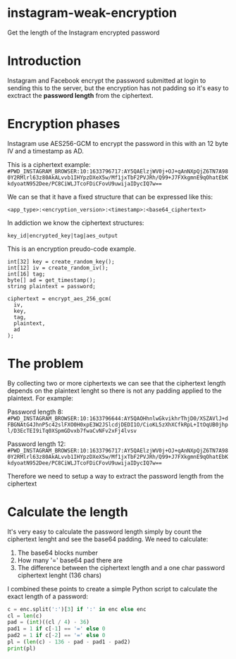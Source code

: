# instagram-weak-encryption
Get the length of the Instagram encrypted password

# Introduction
Instagram and Facebook encrypt the password submitted at login to sending this to the server, but the encryption has not padding so it's easy to exctract the **password length** from the ciphertext.

# Encryption phases
Instagram use AES256-GCM to encrypt the password in this with an 12 byte IV and a timestamp as AD. 

This is a ciphertext example:
`#PWD_INSTAGRAM_BROWSER:10:1633796717:AY5QAElzjWV0j+OJ+qAnNXpQjZ6TN7A980Y2RMlrl63z80AkALvvb1IHYpzDXeX5w/Mf1jxTbF2PVJRh/Q99+J7FXkgmnE9qOhatEbKkdyoatN952Dee/PC8CiWLJTcoFDiCFovU9uwijaIDycIQ7w==`


We can se that it have a fixed structure that can be expressed like this: 

`<app_type>:<encryption_version>:<timestamp>:<base64_ciphertext>`

In addiction we know the ciphertext structures:

`key_id|encrypted_key|tag|aes_output`


This is an encryption preudo-code example.
```
int[32] key = create_random_key();
int[12] iv = create_random_iv();
int[16] tag;
byte[] ad = get_timestamp();
string plaintext = password;

ciphertext = encrypt_aes_256_gcm(
  iv,
  key,
  tag,
  plaintext,
  ad 
);
```

# The problem

By collecting two or more ciphertexts we can see that the ciphertext length depends on the plaintext lenght so there is not any padding applied to the plaintext.
For example:


Password length 8: `#PWD_INSTAGRAM_BROWSER:10:1633796644:AY5QAOHhnlwGkvikhrThjD0/XSZAVlJ+dFBGNAtG4JhnP5c42slFXO0H0xpE3W2JSlcdjDEDI1O/CioKL5zXhXCfkRpL+ItOqUB0jhpl/D3EcTEI9iTq0XSpmGDvxb7fwaCvNFv2xFj4lvsv`

Password length 12: `#PWD_INSTAGRAM_BROWSER:10:1633796717:AY5QAElzjWV0j+OJ+qAnNXpQjZ6TN7A980Y2RMlrl63z80AkALvvb1IHYpzDXeX5w/Mf1jxTbF2PVJRh/Q99+J7FXkgmnE9qOhatEbKkdyoatN952Dee/PC8CiWLJTcoFDiCFovU9uwijaIDycIQ7w==`

Therefore we need to setup a way to extract the password length from the ciphertext

# Calculate the length
It's very easy to calculate the password length simply by count the ciphertext lenght and see the base64 padding.
We need to calculate:
1. The base64 blocks number
2. How many '=' base64 pad there are
3. The difference between the ciphertext length and a one char password ciphertext lenght (136 chars)

I combined these points to create a simple Python script to calculate the exact length of a password:
```Python
c = enc.split(':')[3] if ':' in enc else enc
cl = len(c)
pad = (int)((cl / 4) - 36)
pad1 = 1 if c[-1] == '=' else 0
pad2 = 1 if c[-2] == '=' else 0
pl = (len(c) - 136 - pad - pad1 - pad2)
print(pl)
```
